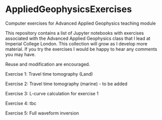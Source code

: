 # AppliedGeophysicsExercises
Computer exercises for Advanced Applied Geophysics teaching module

This repository contains a list of Jupyter notebooks with exercises associated with the Advanced Applied Geophysics class that I lead at Imperial College London. This collection will grow as I develop more material. If you try the exercises I would be happy to hear any comments you may have.

Reuse and modification are encouraged.

Exercise 1: Travel time tomography (Land)

Exercise 2: Travel time tomography (marine) - to be added

Exercise 3: L-curve calculation for exercise 1

Exercise 4: tbc

Exercise 5: Full waveform inversion
